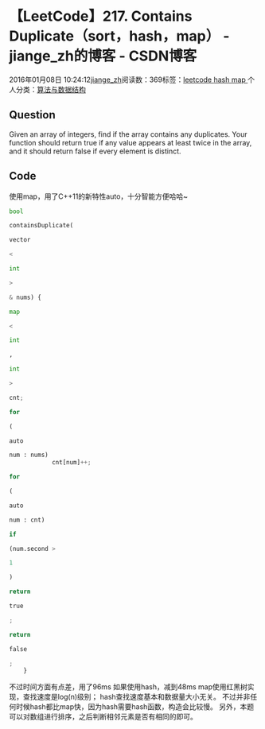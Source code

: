 
# 【LeetCode】217. Contains Duplicate（sort，hash，map） - jiange_zh的博客 - CSDN博客


2016年01月08日 10:24:12[jiange_zh](https://me.csdn.net/jiange_zh)阅读数：369标签：[leetcode																](https://so.csdn.net/so/search/s.do?q=leetcode&t=blog)[hash																](https://so.csdn.net/so/search/s.do?q=hash&t=blog)[map																](https://so.csdn.net/so/search/s.do?q=map&t=blog)[
							](https://so.csdn.net/so/search/s.do?q=hash&t=blog)[
																					](https://so.csdn.net/so/search/s.do?q=leetcode&t=blog)个人分类：[算法与数据结构																](https://blog.csdn.net/jiange_zh/article/category/5787591)
[
																								](https://so.csdn.net/so/search/s.do?q=leetcode&t=blog)



## Question
Given an array of integers, find if the array contains any duplicates. Your function should return true if any value appears at least twice in the array, and it should return false if every element is distinct.
## Code
使用map，用了C++11的新特性auto，十分智能方便哈哈~
```python
bool
```
```python
containsDuplicate(
```
```python
vector
```
```python
<
```
```python
int
```
```python
>
```
```python
& nums) {
```
```python
map
```
```python
<
```
```python
int
```
```python
,
```
```python
int
```
```python
>
```
```python
cnt;
```
```python
for
```
```python
(
```
```python
auto
```
```python
num : nums)
            cnt[num]++;
```
```python
for
```
```python
(
```
```python
auto
```
```python
num : cnt)
```
```python
if
```
```python
(num.second >
```
```python
1
```
```python
)
```
```python
return
```
```python
true
```
```python
;
```
```python
return
```
```python
false
```
```python
;
    }
```
不过时间方面有点差，用了96ms
如果使用hash，减到48ms
map使用红黑树实现，查找速度是log(n)级别；
hash查找速度基本和数据量大小无关。
不过并非任何时候hash都比map快，因为hash需要hash函数，构造会比较慢。
另外，本题可以对数组进行排序，之后判断相邻元素是否有相同的即可。

